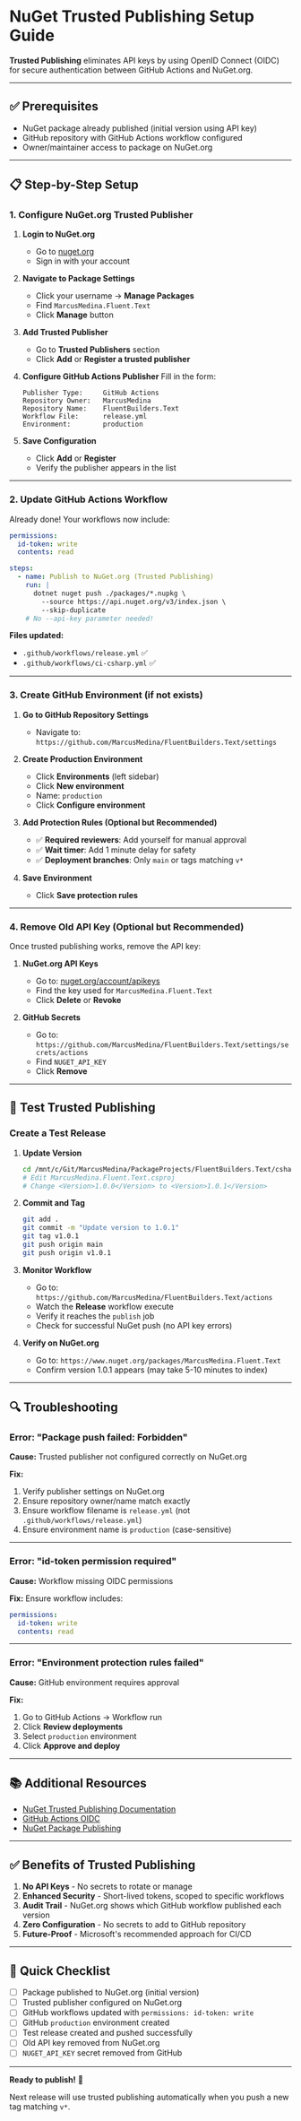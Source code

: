 # NuGet Trusted Publishing Setup Guide

**Trusted Publishing** eliminates API keys by using OpenID Connect (OIDC) for secure authentication between GitHub Actions and NuGet.org.

---

## ✅ Prerequisites

- NuGet package already published (initial version using API key)
- GitHub repository with GitHub Actions workflow configured
- Owner/maintainer access to package on NuGet.org

---

## 📋 Step-by-Step Setup

### 1. Configure NuGet.org Trusted Publisher

1. **Login to NuGet.org**
   - Go to [nuget.org](https://nuget.org)
   - Sign in with your account

2. **Navigate to Package Settings**
   - Click your username → **Manage Packages**
   - Find `MarcusMedina.Fluent.Text`
   - Click **Manage** button

3. **Add Trusted Publisher**
   - Go to **Trusted Publishers** section
   - Click **Add** or **Register a trusted publisher**

4. **Configure GitHub Actions Publisher**
   Fill in the form:
   ```
   Publisher Type:     GitHub Actions
   Repository Owner:   MarcusMedina
   Repository Name:    FluentBuilders.Text
   Workflow File:      release.yml
   Environment:        production
   ```

5. **Save Configuration**
   - Click **Add** or **Register**
   - Verify the publisher appears in the list

---

### 2. Update GitHub Actions Workflow

Already done! Your workflows now include:

```yaml
permissions:
  id-token: write
  contents: read

steps:
  - name: Publish to NuGet.org (Trusted Publishing)
    run: |
      dotnet nuget push ./packages/*.nupkg \
        --source https://api.nuget.org/v3/index.json \
        --skip-duplicate
    # No --api-key parameter needed!
```

**Files updated:**
- `.github/workflows/release.yml` ✅
- `.github/workflows/ci-csharp.yml` ✅

---

### 3. Create GitHub Environment (if not exists)

1. **Go to GitHub Repository Settings**
   - Navigate to: `https://github.com/MarcusMedina/FluentBuilders.Text/settings`

2. **Create Production Environment**
   - Click **Environments** (left sidebar)
   - Click **New environment**
   - Name: `production`
   - Click **Configure environment**

3. **Add Protection Rules (Optional but Recommended)**
   - ✅ **Required reviewers**: Add yourself for manual approval
   - ✅ **Wait timer**: Add 1 minute delay for safety
   - ✅ **Deployment branches**: Only `main` or tags matching `v*`

4. **Save Environment**
   - Click **Save protection rules**

---

### 4. Remove Old API Key (Optional but Recommended)

Once trusted publishing works, remove the API key:

1. **NuGet.org API Keys**
   - Go to: [nuget.org/account/apikeys](https://www.nuget.org/account/apikeys)
   - Find the key used for `MarcusMedina.Fluent.Text`
   - Click **Delete** or **Revoke**

2. **GitHub Secrets**
   - Go to: `https://github.com/MarcusMedina/FluentBuilders.Text/settings/secrets/actions`
   - Find `NUGET_API_KEY`
   - Click **Remove**

---

## 🚀 Test Trusted Publishing

### Create a Test Release

1. **Update Version**
   ```bash
   cd /mnt/c/Git/MarcusMedina/PackageProjects/FluentBuilders.Text/csharp/src/MarcusMedina.Fluent.Text
   # Edit MarcusMedina.Fluent.Text.csproj
   # Change <Version>1.0.0</Version> to <Version>1.0.1</Version>
   ```

2. **Commit and Tag**
   ```bash
   git add .
   git commit -m "Update version to 1.0.1"
   git tag v1.0.1
   git push origin main
   git push origin v1.0.1
   ```

3. **Monitor Workflow**
   - Go to: `https://github.com/MarcusMedina/FluentBuilders.Text/actions`
   - Watch the **Release** workflow execute
   - Verify it reaches the `publish` job
   - Check for successful NuGet push (no API key errors)

4. **Verify on NuGet.org**
   - Go to: `https://www.nuget.org/packages/MarcusMedina.Fluent.Text`
   - Confirm version 1.0.1 appears (may take 5-10 minutes to index)

---

## 🔍 Troubleshooting

### Error: "Package push failed: Forbidden"

**Cause:** Trusted publisher not configured correctly on NuGet.org

**Fix:**
1. Verify publisher settings on NuGet.org
2. Ensure repository owner/name match exactly
3. Ensure workflow filename is `release.yml` (not `.github/workflows/release.yml`)
4. Ensure environment name is `production` (case-sensitive)

---

### Error: "id-token permission required"

**Cause:** Workflow missing OIDC permissions

**Fix:** Ensure workflow includes:
```yaml
permissions:
  id-token: write
  contents: read
```

---

### Error: "Environment protection rules failed"

**Cause:** GitHub environment requires approval

**Fix:**
1. Go to GitHub Actions → Workflow run
2. Click **Review deployments**
3. Select `production` environment
4. Click **Approve and deploy**

---

## 📚 Additional Resources

- [NuGet Trusted Publishing Documentation](https://learn.microsoft.com/en-us/nuget/nuget-org/publish-a-package#trusted-publishing)
- [GitHub Actions OIDC](https://docs.github.com/en/actions/deployment/security-hardening-your-deployments/about-security-hardening-with-openid-connect)
- [NuGet Package Publishing](https://learn.microsoft.com/en-us/nuget/nuget-org/publish-a-package)

---

## ✅ Benefits of Trusted Publishing

1. **No API Keys** - No secrets to rotate or manage
2. **Enhanced Security** - Short-lived tokens, scoped to specific workflows
3. **Audit Trail** - NuGet.org shows which GitHub workflow published each version
4. **Zero Configuration** - No secrets to add to GitHub repository
5. **Future-Proof** - Microsoft's recommended approach for CI/CD

---

## 🎯 Quick Checklist

- [ ] Package published to NuGet.org (initial version)
- [ ] Trusted publisher configured on NuGet.org
- [ ] GitHub workflows updated with `permissions: id-token: write`
- [ ] GitHub `production` environment created
- [ ] Test release created and pushed successfully
- [ ] Old API key removed from NuGet.org
- [ ] `NUGET_API_KEY` secret removed from GitHub

---

**Ready to publish!** 🚀

Next release will use trusted publishing automatically when you push a new tag matching `v*`.
